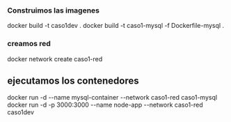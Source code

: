 ### Construimos las imagenes
docker build -t caso1dev .
docker build -t caso1-mysql -f Dockerfile-mysql .

### creamos red
docker network create caso1-red

## ejecutamos los contenedores
docker run -d --name mysql-container --network caso1-red caso1-mysql
docker run -d -p 3000:3000 --name node-app --network caso1-red caso1dev
